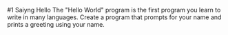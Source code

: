#1 Saiyng Hello
The "Hello World" program is the first program you learn to write in many languages.
Create a program that prompts for your name and prints a greeting using your name.
